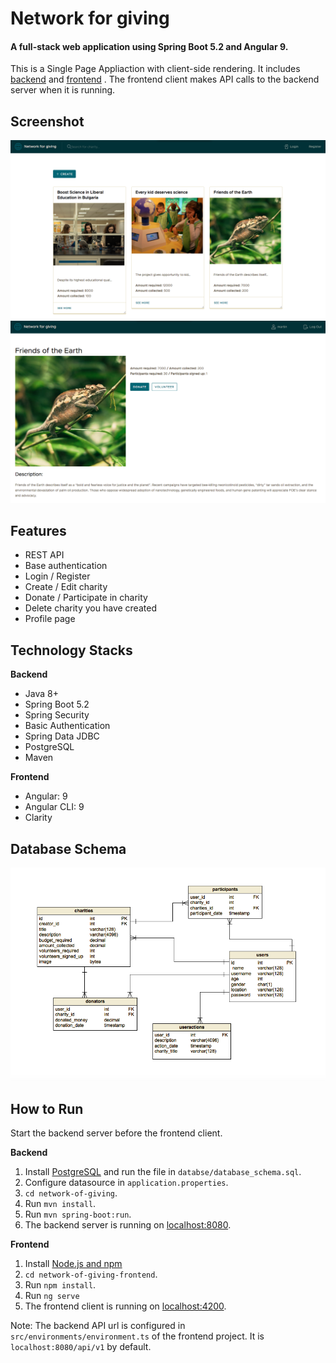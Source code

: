 # Network for giving

#### A full-stack web application using Spring Boot 5.2 and Angular 9. 
This is a Single Page Appliaction with client-side rendering. It includes [backend](https://gitlab-talentboost.vmware.com/jignatova/final-project-talentboost/-/tree/master/network-of-giving) and [frontend](https://gitlab-talentboost.vmware.com/jignatova/final-project-talentboost/-/tree/master/network-of-giving-frontend) .
The frontend client makes API calls to the backend server when it is running.

## Screenshot
![home-page](images/home-page.png)
![view-charity](images/view-charity.png)

## Features
- REST API
- Base authentication
- Login / Register
- Create / Edit charity
- Donate / Participate in charity
- Delete charity you have created
- Profile page

## Technology Stacks
**Backend**
  - Java 8+
  - Spring Boot 5.2
  - Spring Security
  - Basic Authentication
  - Spring Data JDBC
  - PostgreSQL
  - Maven

**Frontend**
  - Angular: 9
  - Angular CLI: 9
  - Clarity

## Database Schema
![database_schema](images/database-schema.png)

## How to  Run

Start the backend server before the frontend client.  

**Backend**

  1. Install [PostgreSQL](https://www.postgresql.org/download/) and run the file in `databse/database_schema.sql`.
  2. Configure datasource in `application.properties`.
  3. `cd network-of-giving`.
  4. Run `mvn install`.
  5. Run `mvn spring-boot:run`.
  6. The backend server is running on [localhost:8080]().

**Frontend**
  1. Install [Node.js and npm](https://www.npmjs.com/get-npm)
  2. `cd network-of-giving-frontend`.
  3. Run `npm install`.
  4. Run `ng serve`
  5. The frontend client is running on [localhost:4200]().
  
Note: The backend API url is configured in `src/environments/environment.ts` of the frontend project. It is `localhost:8080/api/v1` by default.
  

